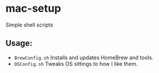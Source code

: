 # mac-setup
Simple shell scripts

## Usage:

-   `BrewConfig.sh` Installs and updates HomeBrew and tools.
-   `OSConfig.sh` Tweaks OS sittings to how I like them.  
